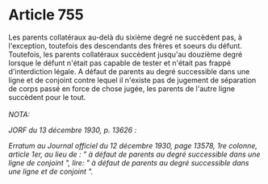 # Article 755

Les parents collatéraux au-delà du sixième degré ne succèdent pas, à l'exception, toutefois des descendants des frères et soeurs du défunt.   Toutefois, les parents collatéraux succèdent jusqu'au douzième degré lorsque le défunt n'était pas capable de tester et n'était pas frappé d'interdiction légale.   A défaut de parents au degré successible dans une ligne et de conjoint contre lequel il n'existe pas de jugement de séparation de corps passé en force de chose jugée, les parents de l'autre ligne succèdent pour le tout.<br/><br/><i>NOTA:<p>JORF du 13 décembre 1930, p. 13626 :</p><p>Erratum au Journal officiel du 12 décembre 1930, page 13578, 1re colonne, article 1er, au lieu de : " à défaut de parents au degré successible dans une ligne de conjoint ", lire: " à défaut de parents au degré successible dans une ligne et de conjoint ".</p></i>